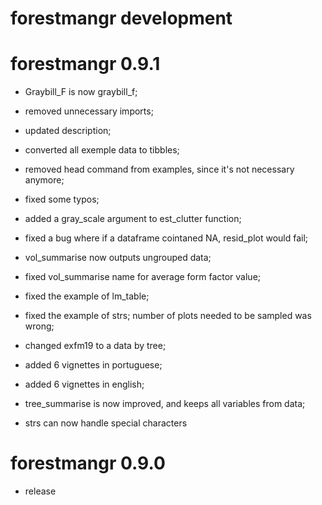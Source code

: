 # forestmangr development

# forestmangr 0.9.1

* Graybill_F is now graybill_f;

* removed unnecessary imports;

* updated description;

* converted all exemple data to tibbles;

* removed head command from examples, since it's not necessary anymore;

* fixed some typos;

* added a gray_scale argument to est_clutter function;

* fixed a bug where if a dataframe cointaned NA, resid_plot would fail;

* vol_summarise now outputs ungrouped data;

* fixed vol_summarise name for average form factor value;

* fixed the example of lm_table;

* fixed the example of strs; number of plots needed to be sampled was wrong;

* changed exfm19 to a data by tree;

* added 6 vignettes in portuguese;

* added 6 vignettes in english;

* tree_summarise is now improved, and keeps all variables from data;

* strs can now handle special characters

# forestmangr 0.9.0

* release